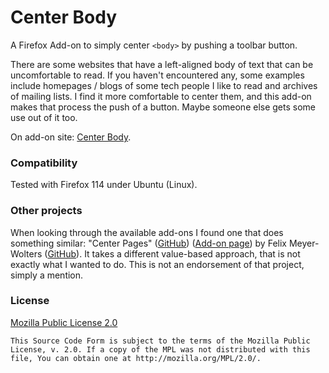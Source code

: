 Center Body
===========

A Firefox Add-on to simply center `<body>` by pushing a toolbar button.

There are some websites that have a left-aligned body of text that can be
uncomfortable to read.
If you haven't encountered any, some examples include homepages / blogs of some
tech people I like to read and archives of mailing lists.
I find it more comfortable to center them, and this add-on makes that process
the push of a button. Maybe someone else gets some use out of it too.

On add-on site: [Center Body](https://addons.mozilla.org/en-US/firefox/addon/center-body/).

### Compatibility

Tested with Firefox 114 under Ubuntu (Linux).

### Other projects

When looking through the available add-ons I found one that does something similar:
"Center Pages"
([GitHub](https://github.com/feluxe/Center-Pages))
([Add-on page](https://addons.mozilla.org/en-US/firefox/addon/center-pages/))
by Felix Meyer-Wolters
([GitHub](https://github.com/feluxe)).
It takes a different value-based approach, that is not exactly what I wanted to do.
This is not an endorsement of that project, simply a mention.


### License

[Mozilla Public License 2.0](https://www.mozilla.org/en-US/MPL/2.0/)

```
This Source Code Form is subject to the terms of the Mozilla Public
License, v. 2.0. If a copy of the MPL was not distributed with this
file, You can obtain one at http://mozilla.org/MPL/2.0/.
```
